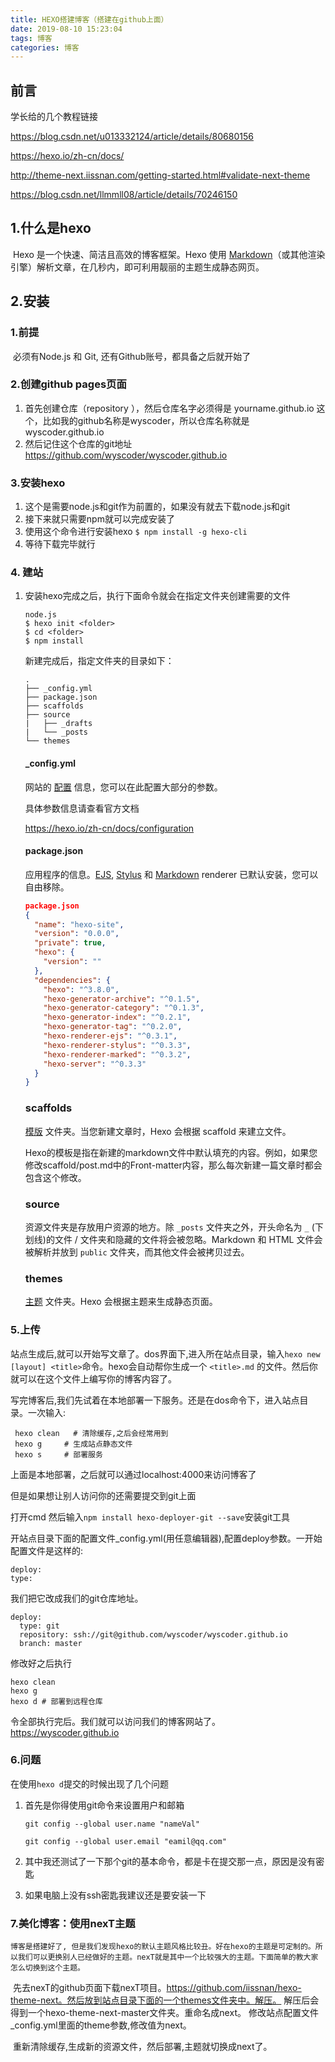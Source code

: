 ```yaml
---
title: HEXO搭建博客（搭建在github上面）
date: 2019-08-10 15:23:04
tags: 博客
categories: 博客
---
```

## 前言

学长给的几个教程链接

 https://blog.csdn.net/u013332124/article/details/80680156 

https://hexo.io/zh-cn/docs/ 

http://theme-next.iissnan.com/getting-started.html#validate-next-theme 

 https://blog.csdn.net/llmmll08/article/details/70246150 

## 1.什么是hexo

​	Hexo 是一个快速、简洁且高效的博客框架。Hexo 使用 [Markdown](http://daringfireball.net/projects/markdown/)（或其他渲染引擎）解析文章，在几秒内，即可利用靓丽的主题生成静态网页。 

## 2.安装

### 1.前提

​	必须有Node.js 和 Git, 还有Github账号，都具备之后就开始了

### 2.创建github pages页面

1. 首先创建仓库（repository ），然后仓库名字必须得是 yourname.github.io 这个，比如我的github名称是wyscoder，所以仓库名称就是 wyscoder.github.io
2. 然后记住这个仓库的git地址 https://github.com/wyscoder/wyscoder.github.io

### 3.安装hexo

1. 这个是需要node.js和git作为前置的，如果没有就去下载node.js和git
2. 接下来就只需要npm就可以完成安装了
3. 使用这个命令进行安装hexo
 `$ npm install -g hexo-cli`
4. 等待下载完毕就行

### 4. 建站

1. 安装hexo完成之后，执行下面命令就会在指定文件夹创建需要的文件

   ```
   node.js
   $ hexo init <folder>
   $ cd <folder>
   $ npm install
   ```

   新建完成后，指定文件夹的目录如下： 

   ```
   .
   ├── _config.yml
   ├── package.json
   ├── scaffolds
   ├── source
   |   ├── _drafts
   |   └── _posts
   └── themes
   ```

   #### _config.yml

   网站的 [配置](https://hexo.io/zh-cn/docs/configuration) 信息，您可以在此配置大部分的参数。 

   具体参数信息请查看官方文档

   <https://hexo.io/zh-cn/docs/configuration> 

   #### package.json

   应用程序的信息。[EJS](https://ejs.co/), [Stylus](http://learnboost.github.io/stylus/) 和 [Markdown](http://daringfireball.net/projects/markdown/) renderer 已默认安装，您可以自由移除。 

   ```json
   package.json
   {
     "name": "hexo-site",
     "version": "0.0.0",
     "private": true,
     "hexo": {
       "version": ""
     },
     "dependencies": {
       "hexo": "^3.8.0",
       "hexo-generator-archive": "^0.1.5",
       "hexo-generator-category": "^0.1.3",
       "hexo-generator-index": "^0.2.1",
       "hexo-generator-tag": "^0.2.0",
       "hexo-renderer-ejs": "^0.3.1",
       "hexo-renderer-stylus": "^0.3.3",
       "hexo-renderer-marked": "^0.3.2",
       "hexo-server": "^0.3.3"
     }
   }
   ```

   ### scaffolds

   [模版](https://hexo.io/zh-cn/docs/writing) 文件夹。当您新建文章时，Hexo 会根据 scaffold 来建立文件。

   Hexo的模板是指在新建的markdown文件中默认填充的内容。例如，如果您修改scaffold/post.md中的Front-matter内容，那么每次新建一篇文章时都会包含这个修改。

   ### source

   资源文件夹是存放用户资源的地方。除 `_posts` 文件夹之外，开头命名为 `_` (下划线)的文件 / 文件夹和隐藏的文件将会被忽略。Markdown 和 HTML 文件会被解析并放到 `public` 文件夹，而其他文件会被拷贝过去。 

   ### themes

   [主题](https://hexo.io/zh-cn/docs/themes) 文件夹。Hexo 会根据主题来生成静态页面。 

### 5.上传

站点生成后,就可以开始写文章了。dos界面下,进入所在站点目录，输入`hexo new [layout] <title>`命令。hexo会自动帮你生成一个 `<title>.md` 的文件。然后你就可以在这个文件上编写你的博客内容了。 

写完博客后,我们先试着在本地部署一下服务。还是在dos命令下，进入站点目录。一次输入: 

```
 hexo clean   # 清除缓存,之后会经常用到
 hexo g     # 生成站点静态文件
 hexo s     # 部署服务
```

上面是本地部署，之后就可以通过localhost:4000来访问博客了

但是如果想让别人访问你的还需要提交到git上面

打开cmd 然后输入`npm install hexo-deployer-git --save`安装git工具 

开站点目录下面的配置文件_config.yml(用任意编辑器),配置deploy参数。一开始配置文件是这样的: 

```
deploy: 
type: 
```

我们把它改成我们的git仓库地址。 

```
deploy:
  type: git
  repository: ssh://git@github.com/wyscoder/wyscoder.github.io
  branch: master
```

修改好之后执行

```
hexo clean 
hexo g 
hexo d # 部署到远程仓库 
```

令全部执行完后。我们就可以访问我们的博客网站了。https://wyscoder.github.io

### 6.问题

在使用`hexo d`提交的时候出现了几个问题

1. 首先是你得使用git命令来设置用户和邮箱

   ```git config --global user.name "nameVal" ```

   ```git config --global user.email "eamil@qq.com" ```

2. 其中我还测试了一下那个git的基本命令，都是卡在提交那一点，原因是没有密匙
3. 如果电脑上没有ssh密匙我建议还是要安装一下

### 7.美化博客：使用nexT主题

 	博客是搭建好了, 但是我们发现hexo的默认主题风格比较丑。好在hexo的主题是可定制的。所以我们可以更换别人已经做好的主题。nexT就是其中一个比较强大的主题。下面简单的教大家怎么切换到这个主题。

​	先去nexT的github页面下载nexT项目。https://github.com/iissnan/hexo-theme-next。然后放到站点目录下面的一个themes文件夹中。解压。
	解压后会得到一个hexo-theme-next-master文件夹。重命名成next。
	修改站点配置文件_config.yml里面的theme参数,修改值为next。

​	重新清除缓存,生成新的资源文件，然后部署,主题就切换成next了。


